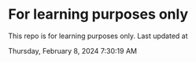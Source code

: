 # For learning purposes only
This repo is for learning purposes only.
Last updated at

Thursday, February 8, 2024 7:30:19 AM

